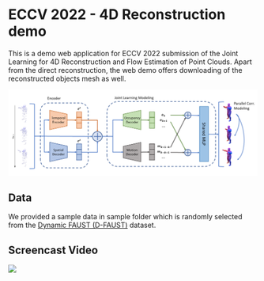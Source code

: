 # ECCV 2022 - 4D Reconstruction demo
This is a demo web application for ECCV 2022 submission of the Joint Learning for 4D Reconstruction and Flow Estimation of Point Clouds.
Apart from the direct reconstruction, the web demo offers downloading of the reconstructed objects mesh as well.


![](images/pipeline.png)

## Data
We provided a sample data in sample folder which is randomly selected from the [Dynamic FAUST (D-FAUST)](http://dfaust.is.tue.mpg.de/) dataset. 

## Screencast Video
![](images/demo_gif.gif)
